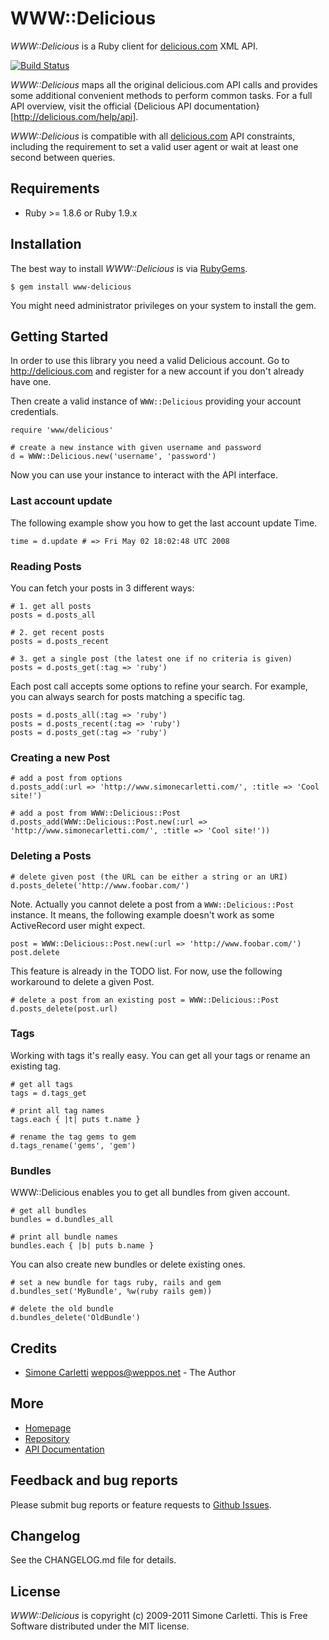 # WWW::Delicious

*WWW::Delicious* is a Ruby client for [delicious.com](http://delicious.com) XML API.

[![Build Status](https://secure.travis-ci.org/weppos/www-delicious.png)](http://travis-ci.org/weppos/www-delicious)


*WWW::Delicious* maps all the original delicious.com API calls and provides some additional convenient methods to perform common tasks. For a full API overview, visit the official {Delicious API documentation}[http://delicious.com/help/api].

*WWW::Delicious* is compatible with all [delicious.com](http://delicious.com) API constraints, including the requirement to set a valid user agent or wait at least one second between queries.


## Requirements

* Ruby >= 1.8.6 or Ruby 1.9.x


## Installation

The best way to install *WWW::Delicious* is via [RubyGems](https://rubygems.org/).

    $ gem install www-delicious

You might need administrator privileges on your system to install the gem.


## Getting Started

In order to use this library you need a valid Delicious account.
Go to http://delicious.com and register for a new account if you don't already have one.

Then create a valid instance of `WWW::Delicious` providing your account credentials.

    require 'www/delicious'

    # create a new instance with given username and password
    d = WWW::Delicious.new('username', 'password')
  
Now you can use your instance to interact with the API interface.

### Last account update

The following example show you how to get the last account update Time.

    time = d.update # => Fri May 02 18:02:48 UTC 2008

### Reading Posts

You can fetch your posts in 3 different ways:

    # 1. get all posts
    posts = d.posts_all

    # 2. get recent posts
    posts = d.posts_recent

    # 3. get a single post (the latest one if no criteria is given)
    posts = d.posts_get(:tag => 'ruby')

Each post call accepts some options to refine your search.
For example, you can always search for posts matching a specific tag.

    posts = d.posts_all(:tag => 'ruby')
    posts = d.posts_recent(:tag => 'ruby')
    posts = d.posts_get(:tag => 'ruby')

### Creating a new Post

    # add a post from options
    d.posts_add(:url => 'http://www.simonecarletti.com/', :title => 'Cool site!')

    # add a post from WWW::Delicious::Post
    d.posts_add(WWW::Delicious::Post.new(:url => 'http://www.simonecarletti.com/', :title => 'Cool site!'))

### Deleting a Posts

    # delete given post (the URL can be either a string or an URI)
    d.posts_delete('http://www.foobar.com/')

Note. Actually you cannot delete a post from a `WWW::Delicious::Post` instance.
It means, the following example doesn't work as some ActiveRecord user might expect.

    post = WWW::Delicious::Post.new(:url => 'http://www.foobar.com/')
    post.delete

This feature is already in the TODO list. For now, use the following workaround
to delete a given Post.

    # delete a post from an existing post = WWW::Delicious::Post
    d.posts_delete(post.url)

### Tags

Working with tags it's really easy. You can get all your tags or rename an existing tag.

    # get all tags
    tags = d.tags_get

    # print all tag names
    tags.each { |t| puts t.name }

    # rename the tag gems to gem
    d.tags_rename('gems', 'gem')

### Bundles

WWW::Delicious enables you to get all bundles from given account.

    # get all bundles
    bundles = d.bundles_all

    # print all bundle names
    bundles.each { |b| puts b.name }

You can also create new bundles or delete existing ones.

    # set a new bundle for tags ruby, rails and gem
    d.bundles_set('MyBundle', %w(ruby rails gem))

    # delete the old bundle
    d.bundles_delete('OldBundle')


## Credits

* [Simone Carletti](http://www.simonecarletti.com/) <weppos@weppos.net> - The Author


## More

* [Homepage](http://www.simonecarletti.com/code/www-delicious)
* [Repository](https://github.com/weppos/www-delicious/)
* [API Documentation](http://rubydoc.info/gems/www-delicious)


## Feedback and bug reports

Please submit bug reports or feature requests to [Github Issues](https://github.com/weppos/www-delicious/issues).


## Changelog

See the CHANGELOG.md file for details.


## License

*WWW::Delicious* is copyright (c) 2009-2011 Simone Carletti. This is Free Software distributed under the MIT license.
